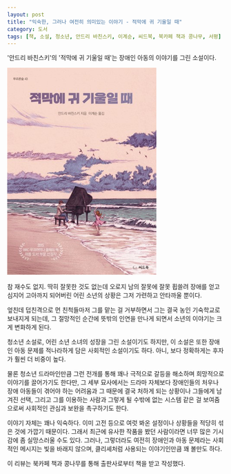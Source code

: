 ```yaml
---
layout: post
title: "익숙한, 그러나 여전히 의미있는 이야기 - 적막에 귀 기울일 때"
category: 도서
tags: [책, 소설, 청소년, 안드리 바친스키, 이계순, 씨드북, 북카페 책과 콩나무, 서평]
---
```


'안드리 바친스키'의
'적막에 귀 기울일 때'는
장애인 아동의 이야기를 그린 소설이다.

![표지](/images/140-detsybeliv-tyshi-book-h480.jpg)

참 재수도 없지.
딱히 잘못한 것도 없는데 오로지 남의 잘못에 잘못 휩쓸려 장애를 얻고
심지어 고아까지 되어버린 어린 소년의 상황은
그저 가련하고 안타까울 뿐이다.

엎친데 덥친격으로 먼 친척들마저 그를 맡는 걸 거부하면서
그는 결국 농인 기숙학교로 보내지게 되는데,
그 절망적인 순간에 뜻밖의 인연을 만나게 되면서
소년의 이야기는 크게 변화하게 된다.

청소년 소설로, 어린 소년 소녀의 성장을 그린 소설이기도 하지만,
이 소설은 또한 장애인 아동 문제를 적나라하게 담은 사회적인 소설이기도 하다.
아니, 보다 정확하게는 후자가 훨씬 더 비중이 높다.

물론 청소년 드라마인만큼 그런 전개를 통해 꽤나 극적으로 갈등을 해소하며 희망적으로 이야기를 끌어가기도 한다만,
그 세부 묘사에서는 드라마 자체보다
장애인들의 처우나 장애 아동들이 겪어야 하는 어려움과
그 때문에 결국 처하게 되는 상황이나 그들에게 남겨진 선택,
그리고 그를 이용하는 사람과 그렇게 될 수밖에 없는 시스템 같은 걸 보여줌으로써
사회적인 관심과 보완을 촉구하기도 한다.

이야기 자체는 꽤나 익숙하다.
이미 고전 등으로 여럿 봐온 설정이나 상황들을 적당히 섞은 것에 가깝기 때문이다.
그래서 최근에 유사한 작품을 봤던 사람이라면 너무 많은 기시감에 좀 실망스러울 수도 있다.
그러나, 그렇더라도 여전히 장애인과 아동 문제라는 사회적인 메시지는 빛을 바래지 않으며,
클리셰처럼 사용되는 이야기인만큼 꽤 볼만도 하다.



<div class="im im-info">
이 리뷰는 북카페 책과 콩나무를 통해 출판사로부터 책을 받고 작성했다.
</div>
